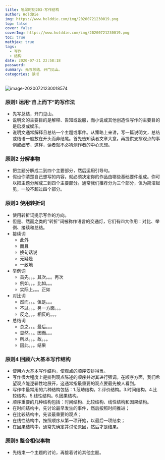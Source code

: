 ```yaml
---
title: 吼呆时刻203-写作结构
author: HoldDie
img: https://www.holddie.com/img/20200721230019.png
top: false
cover: false
coverImg: https://www.holddie.com/img/20200721230019.png
toc: true
mathjax: true
tags:
  - 写作
  - 结构
date: 2020-07-21 22:58:18
password:
summary: 先写总结，开门见山。
categories: 读书
---
```


![image-20200721230018574](https://www.holddie.com/img/20200721230019.png)

### 原则1 运用“自上而下”的写作法

- 先写总结，开门见山。
- 说明文的主要目的是解释、告知或说服，而小说或其他创造性写作的主要目的是启发或娱乐。
- 说明文通常解释且总结一个主题或事件。从策略上来讲，写一篇说明文，总结或结语一般放在开头而非结尾。首先告知读者文章大意，再提供支撑观点的事例或细节，这样，读者就不必猜测作者的中心思想。

### 原则2 分解事物

- 把主题分解成二到四个主要部分，然后运用引导句。
- 假设你清楚自己想写的内容，就必须决定你的作品由哪些基础要件组成。你可以把主题分解成二到四个主要部分。通常我们推荐分为三个部分，但为简洁起见，一般不超过四个部分。

### 原则3 使用转折词

- 使用转折词提示写作的方向。
- 但是、然而之类的“转折”词被称作语言的交通灯，它们有四大作用：对比、举例、接续和总结。
- 接续词
  - 此外
  - 而且
  - 换句话说
  - 无疑是
  - 一致地
- 举例词
  - 首先。。。其次。。。再次
  - 例如。。。比如。。。
  - 实际上。。。正如
- 对比词
  - 然而。。。但是。。。
  - 不过。。。另一方面。。。
  - 反之。。。相反的。。。
- 总结词
  - 总之。。。最后。。。
  - 显然。。。因而。。。
  - 所以。。。故。。。
  - 因此。。。结果

### 原则4 回顾六大基本写作结构

- 使用六大基本写作结构，使观点的顺序安排得当。
- 写作很大程度上是排列观点陈述的顺序并对其进行强调。在顺序方面，我们希望观点能逻辑性地展开，这通常指最重要的观点要最先被人看到。
- 写作中最常用的六种结构包括：1.范畴结构。2.评价结构。3.时间结构。4.比较结构。5.线性结构。6.因果结构。
- 顺序重要的几种结构包括：时间结构、比较结构、线性结构和因果结构。
- 在时间结构中，先讨论最早发生的事件，然后按照时间推进；
- 在比较结构中，先谈最重要的观点；
- 在线性结构中，按照顺序从第一项开始，以最后一项结束；
- 在因果结构中，通常先确定并讨论原因，然后才是结果。

### 原则5 整合相似事物

- 先结束一个主题的讨论，再接着讨论其他主题。